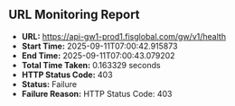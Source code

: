 ## URL Monitoring Report

- **URL:** https://api-gw1-prod1.fisglobal.com/gw/v1/health
- **Start Time:** 2025-09-11T07:00:42.915873
- **End Time:** 2025-09-11T07:00:43.079202
- **Total Time Taken:** 0.163329 seconds
- **HTTP Status Code:** 403
- **Status:** Failure
- **Failure Reason:** HTTP Status Code: 403
